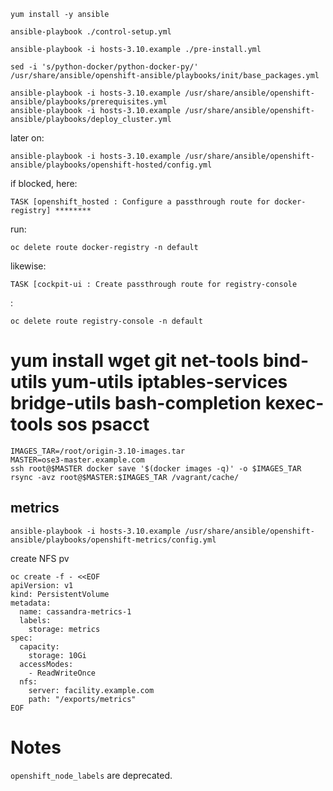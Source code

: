 




```
yum install -y ansible

ansible-playbook ./control-setup.yml

ansible-playbook -i hosts-3.10.example ./pre-install.yml

sed -i 's/python-docker/python-docker-py/' /usr/share/ansible/openshift-ansible/playbooks/init/base_packages.yml

ansible-playbook -i hosts-3.10.example /usr/share/ansible/openshift-ansible/playbooks/prerequisites.yml 
ansible-playbook -i hosts-3.10.example /usr/share/ansible/openshift-ansible/playbooks/deploy_cluster.yml
```

later on:
```
ansible-playbook -i hosts-3.10.example /usr/share/ansible/openshift-ansible/playbooks/openshift-hosted/config.yml 
```


if blocked, here:
```
TASK [openshift_hosted : Configure a passthrough route for docker-registry] ********
```
run: 
```
oc delete route docker-registry -n default
```

likewise:
```
TASK [cockpit-ui : Create passthrough route for registry-console
```
:
```
oc delete route registry-console -n default
```


# yum install wget git net-tools bind-utils yum-utils iptables-services bridge-utils bash-completion kexec-tools sos psacct



```
IMAGES_TAR=/root/origin-3.10-images.tar
MASTER=ose3-master.example.com
ssh root@$MASTER docker save '$(docker images -q)' -o $IMAGES_TAR
rsync -avz root@$MASTER:$IMAGES_TAR /vagrant/cache/
```

## metrics
```
ansible-playbook -i hosts-3.10.example /usr/share/ansible/openshift-ansible/playbooks/openshift-metrics/config.yml
```

create NFS pv
```
oc create -f - <<EOF
apiVersion: v1
kind: PersistentVolume
metadata:
  name: cassandra-metrics-1
  labels:
    storage: metrics
spec:
  capacity:
    storage: 10Gi
  accessModes:
    - ReadWriteOnce
  nfs:
    server: facility.example.com
    path: "/exports/metrics"
EOF
```

# Notes

`openshift_node_labels` are deprecated.
